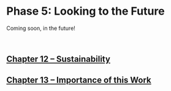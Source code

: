 # Phase 5: Looking to the Future

Coming soon, in the future!

<br />

## [Chapter 12 – Sustainability](future/12.md)

## [Chapter 13 – Importance of this Work](future/13.md)
